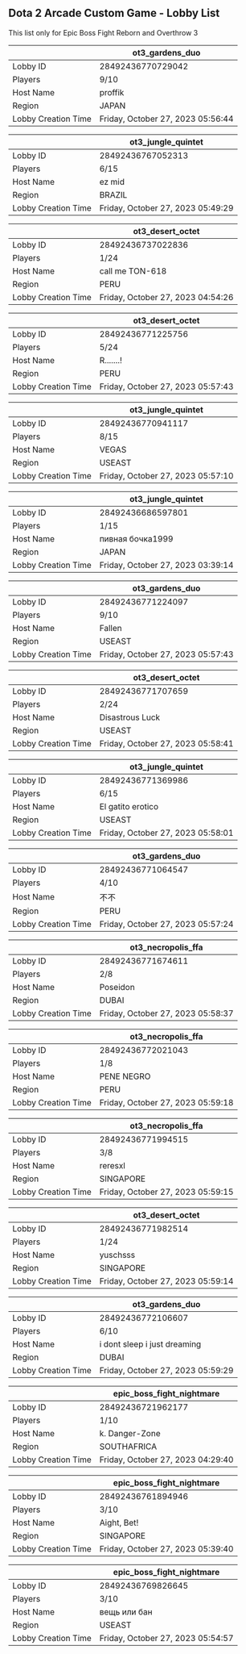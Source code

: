 ## Dota 2 Arcade Custom Game - Lobby List

This list only for Epic Boss Fight Reborn and Overthrow 3

|  | ot3_gardens_duo |
| ------ | ------ |
| Lobby ID | 28492436770729042 |
| Players | 9/10 |
| Host Name | proffik |
| Region | JAPAN |
| Lobby Creation Time | Friday, October 27, 2023 05:56:44 |


|  | ot3_jungle_quintet |
| ------ | ------ |
| Lobby ID | 28492436767052313 |
| Players | 6/15 |
| Host Name | ez mid |
| Region | BRAZIL |
| Lobby Creation Time | Friday, October 27, 2023 05:49:29 |


|  | ot3_desert_octet |
| ------ | ------ |
| Lobby ID | 28492436737022836 |
| Players | 1/24 |
| Host Name | call me TON-618 |
| Region | PERU |
| Lobby Creation Time | Friday, October 27, 2023 04:54:26 |


|  | ot3_desert_octet |
| ------ | ------ |
| Lobby ID | 28492436771225756 |
| Players | 5/24 |
| Host Name | R.......! |
| Region | PERU |
| Lobby Creation Time | Friday, October 27, 2023 05:57:43 |


|  | ot3_jungle_quintet |
| ------ | ------ |
| Lobby ID | 28492436770941117 |
| Players | 8/15 |
| Host Name | VEGAS |
| Region | USEAST |
| Lobby Creation Time | Friday, October 27, 2023 05:57:10 |


|  | ot3_jungle_quintet |
| ------ | ------ |
| Lobby ID | 28492436686597801 |
| Players | 1/15 |
| Host Name | пивная бочка1999 |
| Region | JAPAN |
| Lobby Creation Time | Friday, October 27, 2023 03:39:14 |


|  | ot3_gardens_duo |
| ------ | ------ |
| Lobby ID | 28492436771224097 |
| Players | 9/10 |
| Host Name | Fallen |
| Region | USEAST |
| Lobby Creation Time | Friday, October 27, 2023 05:57:43 |


|  | ot3_desert_octet |
| ------ | ------ |
| Lobby ID | 28492436771707659 |
| Players | 2/24 |
| Host Name | Disastrous Luck |
| Region | USEAST |
| Lobby Creation Time | Friday, October 27, 2023 05:58:41 |


|  | ot3_jungle_quintet |
| ------ | ------ |
| Lobby ID | 28492436771369986 |
| Players | 6/15 |
| Host Name | El gatito erotico |
| Region | USEAST |
| Lobby Creation Time | Friday, October 27, 2023 05:58:01 |


|  | ot3_gardens_duo |
| ------ | ------ |
| Lobby ID | 28492436771064547 |
| Players | 4/10 |
| Host Name | 不不 |
| Region | PERU |
| Lobby Creation Time | Friday, October 27, 2023 05:57:24 |


|  | ot3_necropolis_ffa |
| ------ | ------ |
| Lobby ID | 28492436771674611 |
| Players | 2/8 |
| Host Name | Poseidon |
| Region | DUBAI |
| Lobby Creation Time | Friday, October 27, 2023 05:58:37 |


|  | ot3_necropolis_ffa |
| ------ | ------ |
| Lobby ID | 28492436772021043 |
| Players | 1/8 |
| Host Name | PENE  NEGRO |
| Region | PERU |
| Lobby Creation Time | Friday, October 27, 2023 05:59:18 |


|  | ot3_necropolis_ffa |
| ------ | ------ |
| Lobby ID | 28492436771994515 |
| Players | 3/8 |
| Host Name | reresxl |
| Region | SINGAPORE |
| Lobby Creation Time | Friday, October 27, 2023 05:59:15 |


|  | ot3_desert_octet |
| ------ | ------ |
| Lobby ID | 28492436771982514 |
| Players | 1/24 |
| Host Name | yuschsss |
| Region | SINGAPORE |
| Lobby Creation Time | Friday, October 27, 2023 05:59:14 |


|  | ot3_gardens_duo |
| ------ | ------ |
| Lobby ID | 28492436772106607 |
| Players | 6/10 |
| Host Name | i dont sleep i just dreaming |
| Region | DUBAI |
| Lobby Creation Time | Friday, October 27, 2023 05:59:29 |


|  | epic_boss_fight_nightmare |
| ------ | ------ |
| Lobby ID | 28492436721962177 |
| Players | 1/10 |
| Host Name | k. Danger-Zone |
| Region | SOUTHAFRICA |
| Lobby Creation Time | Friday, October 27, 2023 04:29:40 |


|  | epic_boss_fight_nightmare |
| ------ | ------ |
| Lobby ID | 28492436761894946 |
| Players | 3/10 |
| Host Name | Aight, Bet! |
| Region | SINGAPORE |
| Lobby Creation Time | Friday, October 27, 2023 05:39:40 |


|  | epic_boss_fight_nightmare |
| ------ | ------ |
| Lobby ID | 28492436769826645 |
| Players | 3/10 |
| Host Name | вещь или бан |
| Region | USEAST |
| Lobby Creation Time | Friday, October 27, 2023 05:54:57 |


